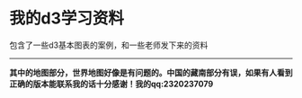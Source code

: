 # 我的d3学习资料

包含了一些d3基本图表的案例，和一些老师发下来的资料

---
**其中的地图部分，世界地图好像是有问题的。中国的藏南部分有误，如果有人看到正确的版本能联系我的话十分感谢！我的qq:2320237079**
